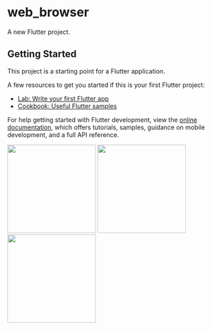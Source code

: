 # web_browser
A new Flutter project.

## Getting Started

This project is a starting point for a Flutter application.

A few resources to get you started if this is your first Flutter project:

- [Lab: Write your first Flutter app](https://docs.flutter.dev/get-started/codelab)
- [Cookbook: Useful Flutter samples](https://docs.flutter.dev/cookbook)

For help getting started with Flutter development, view the
[online documentation](https://docs.flutter.dev/), which offers tutorials,
samples, guidance on mobile development, and a full API reference.

<img src="https://user-images.githubusercontent.com/121868653/214793706-9185e086-0c2a-4917-81ae-a2f46c351184.jpg" width="200px">
<img src="https://user-images.githubusercontent.com/121868653/214794380-3e864d35-b654-4120-a275-f6f3456a6896.jpg" width="200px">
<img src="https://user-images.githubusercontent.com/121868653/214794402-0c3c2e3e-2640-4671-8832-5cec69653045.jpg" width="200px">


